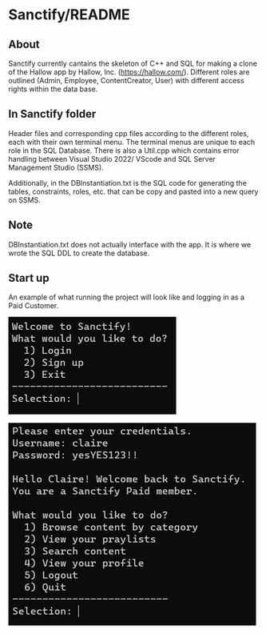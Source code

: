 # Sanctify/README
## About
Sanctify currently cantains the skeleton of C++ and SQL for making a clone of the Hallow app by Hallow, Inc. (https://hallow.com/).
Different roles are outlined (Admin, Employee, ContentCreator, User) with different access rights within the data base.

## In Sanctify folder
Header files and corresponding cpp files according to the different roles, each with their own terminal menu. The terminal
menus are unique to each role in the SQL Database. There is also a Util.cpp which contains error handling between Visual
Studio 2022/ VScode and SQL Server Management Studio (SSMS). 

Additionally, in the DBInstantiation.txt is the SQL code for generating the tables, constraints, roles, etc. that can be 
copy and pasted into a new query on SSMS.

## Note
DBInstantiation.txt does not actually interface with the app. It is where we wrote the SQL DDL to create the database.

## Start up
An example of what running the project will look like and logging in as a Paid Customer.

![A Picture of the login menu.](Pictures/Screenshot%202023-12-11%20100052.png)

![A picture of the Customer Menu.](Pictures/Screenshot%202023-12-11%20100144.png)